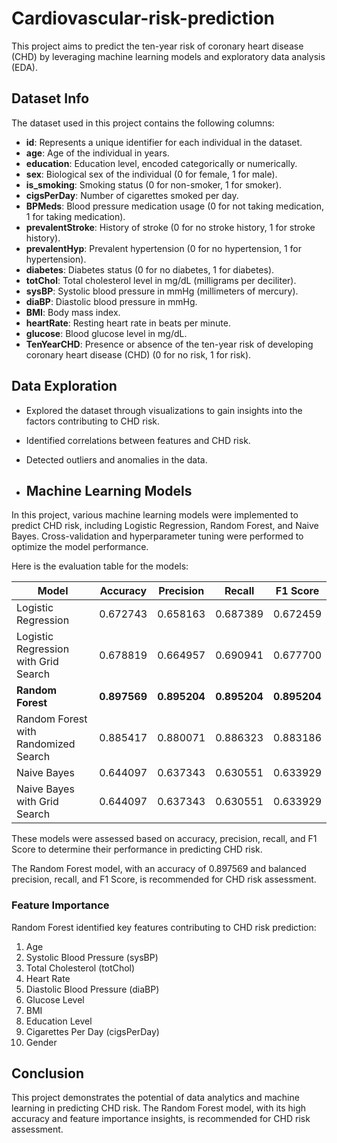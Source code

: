 # Cardiovascular-risk-prediction
This project aims to predict the ten-year risk of coronary heart disease (CHD) by leveraging machine learning models and exploratory data analysis (EDA).

## Dataset Info
The dataset used in this project contains the following columns:

- **id**: Represents a unique identifier for each individual in the dataset.
- **age**: Age of the individual in years.
- **education**: Education level, encoded categorically or numerically.
- **sex**: Biological sex of the individual (0 for female, 1 for male).
- **is_smoking**: Smoking status (0 for non-smoker, 1 for smoker).
- **cigsPerDay**: Number of cigarettes smoked per day.
- **BPMeds**: Blood pressure medication usage (0 for not taking medication, 1 for taking medication).
- **prevalentStroke**: History of stroke (0 for no stroke history, 1 for stroke history).
- **prevalentHyp**: Prevalent hypertension (0 for no hypertension, 1 for hypertension).
- **diabetes**: Diabetes status (0 for no diabetes, 1 for diabetes).
- **totChol**: Total cholesterol level in mg/dL (milligrams per deciliter).
- **sysBP**: Systolic blood pressure in mmHg (millimeters of mercury).
- **diaBP**: Diastolic blood pressure in mmHg.
- **BMI**: Body mass index.
- **heartRate**: Resting heart rate in beats per minute.
- **glucose**: Blood glucose level in mg/dL.
- **TenYearCHD**: Presence or absence of the ten-year risk of developing coronary heart disease (CHD) (0 for no risk, 1 for risk).
  
## Data Exploration
- Explored the dataset through visualizations to gain insights into the factors contributing to CHD risk.
- Identified correlations between features and CHD risk.
- Detected outliers and anomalies in the data.

- ## Machine Learning Models

In this project, various machine learning models were implemented to predict CHD risk, including Logistic Regression, Random Forest, and Naive Bayes. Cross-validation and hyperparameter tuning were performed to optimize the model performance.

Here is the evaluation table for the models:

| Model                            | Accuracy | Precision | Recall  | F1 Score |
|----------------------------------|----------|-----------|---------|----------|
| Logistic Regression              | 0.672743 | 0.658163  | 0.687389| 0.672459 |
| Logistic Regression with Grid Search | 0.678819 | 0.664957  | 0.690941| 0.677700 |
| **Random Forest**                    | **0.897569** |**0.895204** | **0.895204**| **0.895204** |
| Random Forest with Randomized Search | 0.885417 | 0.880071  | 0.886323| 0.883186 |
| Naive Bayes                      | 0.644097 | 0.637343  | 0.630551| 0.633929 |
| Naive Bayes with Grid Search     | 0.644097 | 0.637343  | 0.630551| 0.633929 |

These models were assessed based on accuracy, precision, recall, and F1 Score to determine their performance in predicting CHD risk.

The Random Forest model, with an accuracy of 0.897569 and balanced precision, recall, and F1 Score, is recommended for CHD risk assessment.

### Feature Importance
Random Forest identified key features contributing to CHD risk prediction:
1. Age
2. Systolic Blood Pressure (sysBP)
3. Total Cholesterol (totChol)
4. Heart Rate
5. Diastolic Blood Pressure (diaBP)
6. Glucose Level
7. BMI
8. Education Level
9. Cigarettes Per Day (cigsPerDay)
10. Gender

## Conclusion
This project demonstrates the potential of data analytics and machine learning in predicting CHD risk. The Random Forest model, with its high accuracy and feature importance insights, is recommended for CHD risk assessment.
